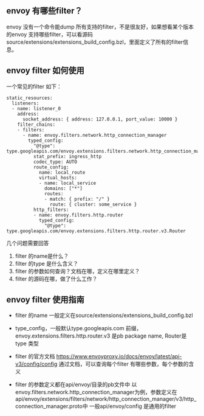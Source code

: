 ## envoy 有哪些filter？
envoy 没有一个命令能dump 所有支持的filter，不是很友好，如果想看某个版本的envoy 支持哪些filter，可以看源码source/extensions/extensions_build_config.bzl，里面定义了所有的filter信息。

## envoy filter 如何使用
一个常见的filter 如下：
```
static_resources:
  listeners:
  - name: listener_0
    address:
      socket_address: { address: 127.0.0.1, port_value: 10000 }
    filter_chains:
    - filters:
      - name: envoy.filters.network.http_connection_manager
        typed_config:
          "@type": type.googleapis.com/envoy.extensions.filters.network.http_connection_manager.v3.HttpConnectionManager
          stat_prefix: ingress_http
          codec_type: AUTO
          route_config:
            name: local_route
            virtual_hosts:
            - name: local_service
              domains: ["*"]
              routes:
              - match: { prefix: "/" }
                route: { cluster: some_service }
          http_filters:
          - name: envoy.filters.http.router
            typed_config:
              "@type": type.googleapis.com/envoy.extensions.filters.http.router.v3.Router
```
几个问题需要回答
1. filter 的name是什么？
2. filter 的type 是什么含义？
3. filter 的参数如何查询？文档在哪，定义在哪里定义？
4. filter 的源码在哪，做了什么工作？

## envoy filter 使用指南
* filter 的name 一般定义在source/extensions/extensions_build_config.bzl
 
* type_config，一般默认type.googleapis.com 前缀，envoy.extensions.filters.http.router.v3 是pb package name, Router是type 类型
 
* filter 的官方文档
     https://www.envoyproxy.io/docs/envoy/latest/api-v3/config/config
通过文档，可以查询每个filter 有哪些参数，每个参数的含义

* filter 的参数定义都在api/envoy/目录的pb文件中
以envoy.filters.network.http_connection_manager为例，参数定义在api/envoy/extensions/filters/network/http_connection_manager/v3/http_connection_manager.proto中
一般api/envoy/config 是通用的filter
